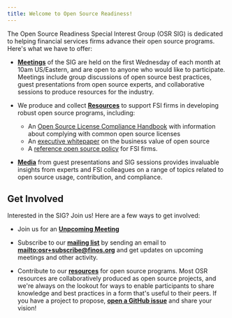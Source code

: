 ```yaml
---
title: Welcome to Open Source Readiness!
---
```


The Open Source Readiness Special Interest Group (OSR SIG) is dedicated to helping financial services firms advance their open source programs. Here's what we have to offer:

- **[Meetings](Meetings)** of the SIG are held on the first Wednesday of each month at 10am US/Eastern, and are open to anyone who would like to participate. Meetings include group discussions of open source best practices, guest presentations from open source experts, and collaborative sessions to produce resources for the industry.

- We produce and collect **[Resources](osr-resources/resources)** to support FSI firms in developing robust open source programs, including:
   - An [Open Source License Compliance Handbook](https://github.com/finos/OSLC-handbook) with information about complying with common open source licenses
   - An [executive whitepaper](https://www.finos.org/business-value-of-open-source-for-financial-services-firms-download-page?hsLang=en-us) on the business value of open source
   - A [reference open source policy](https://github.com/finos/reference-foss-policy) for FSI firms. 
 
- **[Media](https://www.youtube.com/playlist?list=PLmPXh6nBuhJu2t82wVBNY0ld-RbIAdaPL)** from guest presentations and SIG sessions provides invaluable insights from experts and FSI colleagues on a range of topics related to open source usage, contribution, and compliance.

## Get Involved

Interested in the SIG? Join us! Here are a few ways to get involved:

- Join us for an **[Unpcoming Meeting](https://github.com/finos/open-source-readiness/issues?q=is%3Aopen+is%3Aissue+label%3Ameeting)**

- Subscribe to our **[mailing list](https://groups.google.com/a/finos.org/forum/#!forum/osr)** by sending an email to **[mailto:osr+subscribe@finos.org](mailto:osr+subscribe@finos.org)** and get updates on upcoming meetings and other activity.

- Contribute to our **[resources](docs/resources)** for open source programs. Most OSR resources are collaboratively produced as open source projects, and we're always on the lookout for ways to enable participants to share knowledge and best practices in a form that's useful to their peers. If you have a project to propose, **[open a GitHub issue](https://github.com/finos/open-source-readiness/issues)** and share your vision!
    
